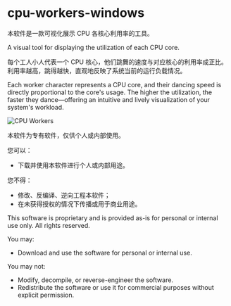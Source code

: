 # cpu-workers-windows

本软件是一款可视化展示 CPU 各核心利用率的工具。                

A visual tool for displaying the utilization of each CPU core.

每个工人小人代表一个 CPU 核心，他们跳舞的速度与对应核心的利用率成正比。利用率越高，跳得越快，直观地反映了系统当前的运行负载情况。            

Each worker character represents a CPU core, and their dancing speed is directly proportional to the core's usage. The higher the utilization, the faster they dance—offering an intuitive and lively visualization of your system's workload.

![CPU Workers](CPU-Workers.gif)

本软件为专有软件，仅供个人或内部使用。

您可以：
- 下载并使用本软件进行个人或内部用途。

您不得：
- 修改、反编译、逆向工程本软件；
- 在未获得授权的情况下传播或用于商业用途。

This software is proprietary and is provided as-is for personal or internal use only.
All rights reserved.

You may:
- Download and use the software for personal or internal use.

You may not:
- Modify, decompile, or reverse-engineer the software.
- Redistribute the software or use it for commercial purposes without explicit permission.

